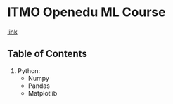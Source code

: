 # ITMO Openedu ML Course

[link](https://apps.openedu.ru/learning/course/course-v1:ITMOUniversity+MLDATAN+spring_2023_ITMO_bac/home)

## Table of Contents

1. Python:
    - Numpy
    - Pandas
    - Matplotlib
